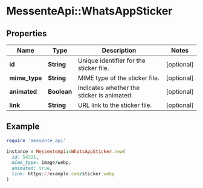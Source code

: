 # MessenteApi::WhatsAppSticker

## Properties

| Name | Type | Description | Notes |
| ---- | ---- | ----------- | ----- |
| **id** | **String** | Unique identifier for the sticker file. | [optional] |
| **mime_type** | **String** | MIME type of the sticker file. | [optional] |
| **animated** | **Boolean** | Indicates whether the sticker is animated. | [optional] |
| **link** | **String** | URL link to the sticker file. | [optional] |

## Example

```ruby
require 'messente_api'

instance = MessenteApi::WhatsAppSticker.new(
  id: 54321,
  mime_type: image/webp,
  animated: true,
  link: https://example.com/sticker.webp
)
```

